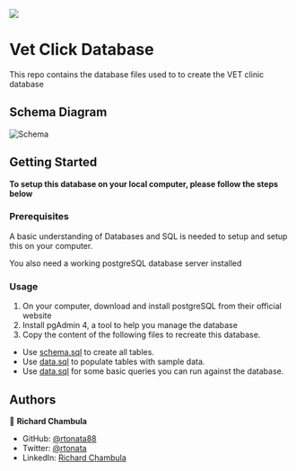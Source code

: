 ![](https://img.shields.io/badge/Microverse-blueviolet)

# Vet Click Database
This repo contains the database files used to to create the VET clinic database

## Schema Diagram
![Schema](https://user-images.githubusercontent.com/18032597/156367082-909bd003-f078-4726-b9af-abb5f42dd0c6.jpg)


## Getting Started

**To setup this database on your local computer, please follow the steps below**

### Prerequisites
A basic understanding of Databases and SQL is needed to setup and setup this on your computer.

You also need a working postgreSQL database server installed

### Usage
1. On your computer, download and install postgreSQL from their official website
2. Install pgAdmin 4, a tool to help you manage the database
3. Copy the content of the following files to recreate this database.

- Use [schema.sql](./schema.sql) to create all tables.
- Use [data.sql](./data.sql) to populate tables with sample data.
- Use [data.sql](./data.sql) for some basic queries you can run against the database.


## Authors

👤 **Richard Chambula**

- GitHub: [@rtonata88](https://github.com/rtonata88)
- Twitter: [@rtonata](https://twitter.com/rtonata)
- LinkedIn: [Richard Chambula](https://www.linkedin.com/in/richard-chambula-49198425/)
